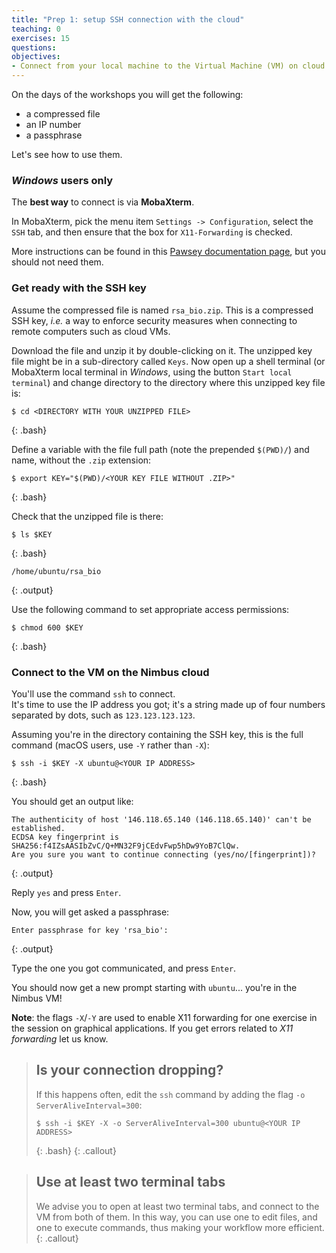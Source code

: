 ```yaml
---
title: "Prep 1: setup SSH connection with the cloud"
teaching: 0
exercises: 15
questions:
objectives:
- Connect from your local machine to the Virtual Machine (VM) on cloud for this workshop
---
```



On the days of the workshops you will get the following:
* a compressed file
* an IP number
* a passphrase

Let's see how to use them.


### *Windows* users only

The **best way** to connect is via **MobaXterm**.  
<!-- If you cannot use MobaXterm, Visual Studio Code or PuTTY will work, too.  
-->
In MobaXterm, pick the menu item `Settings -> Configuration`, select the `SSH` tab, and then ensure that the box for `X11-Forwarding` is checked.  

More instructions can be found in this [Pawsey documentation page](https://support.pawsey.org.au/documentation/x/Ao22Ag), but you should not need them.


### Get ready with the SSH key

Assume the compressed file is named `rsa_bio.zip`.  This is a compressed SSH key, *i.e.* a way to enforce security measures when connecting to remote computers such as cloud VMs.  

Download the file and unzip it by double-clicking on it.  The unzipped key file might be in a sub-directory called `Keys`.  Now open up a shell terminal (or MobaXterm local terminal in *Windows*, using the button `Start local terminal`) and change directory to the directory where this unzipped key file is:

```
$ cd <DIRECTORY WITH YOUR UNZIPPED FILE>
```
{: .bash}

Define a variable with the file full path (note the prepended `$(PWD)/`) and name, without the `.zip` extension:

```
$ export KEY="$(PWD)/<YOUR KEY FILE WITHOUT .ZIP>"
```
{: .bash}

Check that the unzipped file is there:

```
$ ls $KEY
```
{: .bash}

```
/home/ubuntu/rsa_bio
```
{: .output}

Use the following command to set appropriate access permissions:

```
$ chmod 600 $KEY
```
{: .bash}


### Connect to the VM on the Nimbus cloud

You'll use the command `ssh` to connect.  
It's time to use the IP address you got; it's a string made up of four numbers separated by dots, such as `123.123.123.123`.

Assuming you're in the directory containing the SSH key, this is the full command (macOS users, use `-Y` rather than `-X`):

```
$ ssh -i $KEY -X ubuntu@<YOUR IP ADDRESS>
```
{: .bash}

You should get an output like:

```
The authenticity of host '146.118.65.140 (146.118.65.140)' can't be established.
ECDSA key fingerprint is SHA256:f4IZsAASIbZvC/Q+MN32F9jCEdvFwp5hDw9YoB7ClQw.
Are you sure you want to continue connecting (yes/no/[fingerprint])? 
```
{: .output}

Reply `yes` and press `Enter`.

Now, you will get asked a passphrase:

```
Enter passphrase for key 'rsa_bio':
```
{: .output}

Type the one you got communicated, and press `Enter`.

You should now get a new prompt starting with `ubuntu`... you're in the Nimbus VM!

**Note**: the flags `-X`/`-Y` are used to enable X11 forwarding for one exercise in the session on graphical applications.  If you get errors related to *X11 forwarding* let us know.


> ## Is your connection dropping?
> 
> If this happens often, edit the `ssh` command by adding the flag `-o ServerAliveInterval=300`:
> 
> ```
> $ ssh -i $KEY -X -o ServerAliveInterval=300 ubuntu@<YOUR IP ADDRESS>
> ```
> {: .bash}
{: .callout}


> ## Use at least two terminal tabs
> 
> We advise you to open at least two terminal tabs, and connect to the VM from both of them.  In this way, you can use one to edit files, and one to execute commands, thus making your workflow more efficient.
{: .callout}
